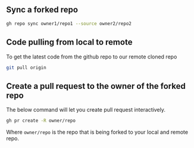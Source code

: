 ## Sync a forked repo

```bash
gh repo sync owner1/repo1 --source owner2/repo2
```

## Code pulling from local to remote
To get the latest code from the github repo to our remote cloned repo

```bash
git pull origin
```

## Create a pull request to the owner of the forked repo
The below command will let you create pull request interactively.

```bash
gh pr create -R owner/repo
```

Where `owner/repo` is the repo that is being forked to your local and remote repo.
